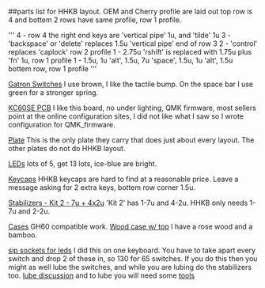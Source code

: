 
  ##parts list for HHKB layout.
  OEM and Cherry profile are laid out top row is 4 and bottem 2 rows have same profile, row 1 profile.

  '''
  4 - row 4 the right end keys are 'vertical pipe' 1u, and 'tilde' 1u
  3 - 'backspace' or 'delete' replaces 1.5u 'vertical pipe' end of row 3
  2 - 'control' replaces 'caplock' row 2 profile
  1 - 2.75u 'rshift' is replaced with 1.75u plus 'fn' 1u, row 1 profile
  1 - 1.5u, 1u 'alt', 1.5u, 7u 'space', 1.5u, 1u 'alt', 1.5u bottem row, row 1 profile
  '''

  [Gatron Switches](https://www.aliexpress.com/item/Wholesales-61-pcs-lot-Gateron-MX-switches-3-pin-Black-Red-Brown-Blue-Yellow-White-Shaft/32564576504.html) I use brown, I like the tactile bump. On the space bar I use green for a stronger spring.

  [KC60SE PCB](https://www.aliexpress.com/item/Free-shipping-GH60-PCB-KC60-SE-Fully-Programmable-For-DIY-Mechanical-Keyboard-Poker-Faceu-HHKB-Support/32799437588.html) I like this board, no under lighting, QMK firmware, most sellers point at the online configuration sites, I did not like what I saw so I wrote configuration for QMK_firmware.

  [Plate](https://www.aliexpress.com/item/Free-Shipping-High-Quality-Anodized-Aluminum-Positioning-Board-Plate-For-GH60-PCB-60-Keyboard-DIY/32562370416.html) This is the only plate they carry that does just about every layout. The other plates do not do HHKB layout.

  [LEDs](https://www.aliexpress.com/item/Free-shipping-DIY-50-pcs-lot-LED-Bulb-Beads-Different-Colors-For-Mechanical-Keyboard/32517784269.html) lots of 5, get 13 lots, ice-blue are bright.

  [Keycaps](https://www.aliexpress.com/item/Free-shipping-HHKB-Top-printed-Cherry-Profile-HHKB-Keysel-For-HHKB-MX-Switches-Mechanical-Keyboard/32801406176.html) HHKB keycaps are hard to find at a reasonable price. Leave a message asking for 2 extra keys, bottem row corner 1.5u.

  [Stabilizers - Kit 2 - 7u + 4x2u](https://www.aliexpress.com/item/Cherry-Style-OEM-Clear-PCB-mounted-PCB-Stabilizers-Satellite-Axis-7u-6-25u-2u-For-MX/32719735398.html) 'Kit 2' has 1-7u and 4-2u. HHKB only needs 1-7u and 2-2u.

  [Cases](https://www.aliexpress.com/store/group/Case-Plate-PCB/429151_511791249.html) GH60 compatible work.
  [Wood case w/ top](https://www.aliexpress.com/store/product/Handcraft-GH60-Solid-Wooden-Case-For-60-Mini-Mechanical-Gaming-Keyboard-Compatible-Poker2-Pok3r-Faceu-60/429151_32596058719.html) I have a rose wood and a bamboo.

  [sip sockets for leds](https://www.aliexpress.com/store/product/Wholesales-DIY-200-pcs-lot-240pcs-lot-Crystal-Base-Long-Pin-Hot-Plug-Hot-Swap-For/429151_32622320922.html) I did this on one keyboard. You have to take apart every switch and drop 2 of these in, so 130 for 65 switches. If you do this then you might as well lube the switches, and while you are  lubing do the stabilizers too. [lube discussion](https://geekhack.org/index.php?topic=34332.0) and to lube you will need some [tools](https://www.aliexpress.com/item/MX-Switch-Top-Removal-Tool-Switches-Dropper-Puller-Keycap-Puller-3-in-1-For-Hot-Swappable/32813346678.html)
